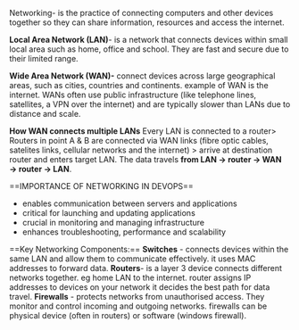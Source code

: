 
Networking- is the practice of connecting computers and other devices together so they can share information, resources and access the internet.

**Local Area Network (LAN)**- is a network that connects devices within small local area such as home, office and school.
They are fast and secure due to their limited range.

**Wide Area Network (WAN)-** connect devices across large geographical areas, such as cities, countries and continents. example of WAN is the internet.
WANs often use public infrastructure (like telephone lines, satellites, a VPN over the internet) and are typically slower than LANs due to distance and scale.

**How WAN connects multiple LANs**
Every LAN is connected to a router> Routers in point A & B are connected via WAN links (fibre optic cables, satelites links, cellular networks and the internet) > arrive at destination router and enters target LAN. 
The data travels **from LAN → router → WAN → router → LAN**.

==IMPORTANCE OF NETWORKING IN DEVOPS== 
 * enables communication between servers and applications
 * critical for launching and updating applications 
 * crucial in monitoring and managing infrastructure
 * enhances troubleshooting, performance and scalability

==Key Networking Components:==
**Switches** - connects devices within the same LAN and allow them to communicate effectively.
it uses MAC addresses to forward data.
**Routers**- is a layer 3 device connects different networks together. eg home LAN to the internet.
router assigns IP addresses to devices on your network
it decides the best path for data travel.
**Firewalls** - protects networks from unauthorised access. They monitor and control incoming and outgoing networks. firewalls can be physical device (often in routers) or software (windows firewall).

